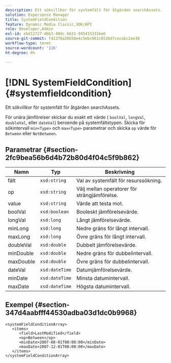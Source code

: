 ```yaml
---
description: Ett sökvillkor för systemfält för åtgärden searchAssets.
solution: Experience Manager
title: SystemFieldCondition
feature: Dynamic Media Classic,SDK/API
role: Developer,Admin
exl-id: ebd12727-dbb3-40dc-b631-945415331be6
source-git-commit: f42378a20b58e4c5ebc961c6526d7cecabc2ae38
workflow-type: tm+mt
source-wordcount: '116'
ht-degree: 0%

---
```


# [!DNL SystemFieldCondition]{#systemfieldcondition}

Ett sökvillkor för systemfält för åtgärden searchAssets.

För unära jämförelser skickar du exakt ett värde ( `boolVal`, `longVal`, `doubleVal`, eller `dateVal`) beroende på systemfältstypen. Skicka för sökintervall `min<Type>` och `max<Type>` parametrar och skicka `op` värde för `Between` eller `NotBetween`.

## Parametrar {#section-2fc9bea56b6d4b72b80d4f04c5f9b862}

| Namn | Typ | Beskrivning |
|---|---|---|
| fält | `xsd:string` | Val av systemfält för resurssökning. |
| op | `xsd:string` | Välj mellan operatorer för strängjämförelse. |
| value | `xsd:string` | Värde att testa mot. |
| boolVal | `xsd:boolean` | Booleskt jämförelsevärde. |
| longVal | `xsd:long` | Långt jämförelsevärde. |
| minLong | `xsd:long` | Nedre gräns för långt intervall. |
| maxLong | `xsd:long` | Övre gräns för långt intervall. |
| doubleVal | `xsd:double` | Dubbelt jämförelsevärde. |
| minDouble | `xsd:double` | Nedre gräns för dubbelintervall. |
| maxDouble | `xsd:double` | Övre gräns för dubbelintervall. |
| dateVal | `xsd:dateTime` | Datumjämförelsevärde. |
| minDate | `xsd:dateTime` | Minsta datumintervall. |
| maxDate | `xsd:dateTime` | Högsta datumintervall. |

## Exempel {#section-347d4aabfff44530adba03d1dc0b9968}

```
<systemFieldConditionArray>
   <items>
      <field>LastModified</field>
      <op>Between</op>
      <minDate>2007-08-01T00:00:00</minDate>
      <maxDate>2007-12-01T00:00:00</maxDate>
   </items>
</systemFieldConditionArray>
```
